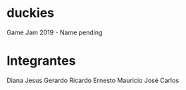 # duckies
Game Jam 2019 - Name pending

# Integrantes

Diana
Jesus
Gerardo
Ricardo
Ernesto
Mauricio
José Carlos